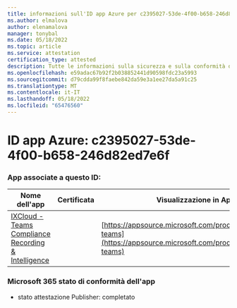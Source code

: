 ```yaml
---
title: informazioni sull'ID app Azure per c2395027-53de-4f00-b658-246d82ed7e6f
ms.author: elmalova
author: elenamalova
manager: tonybal
ms.date: 05/18/2022
ms.topic: article
ms.service: attestation
certification_type: attested
description: Tutte le informazioni sulla sicurezza e sulla conformità disponibili per c2395027-53de-4f00-b658-246d82ed7e6f.
ms.openlocfilehash: e59adac67b92f2b038852441d90598fdc23a5993
ms.sourcegitcommit: d79cdda99f8faebe842da59e3a1ee27da5a91c25
ms.translationtype: MT
ms.contentlocale: it-IT
ms.lasthandoff: 05/18/2022
ms.locfileid: "65476560"
---
```

# <a name="azure-app-id-c2395027-53de-4f00-b658-246d82ed7e6f"></a>ID app Azure: c2395027-53de-4f00-b658-246d82ed7e6f


### <a name="apps-associated-with-this-id"></a>App associate a questo ID:
| **Nome dell'app** | **Certificata** | **Visualizzazione in AppSource** |
|--------------|---------------|-----------------------|
| [IXCloud - Teams Compliance Recording &amp; Intelligence](../forward/numonix.nmx-teams.md) |  | [https://appsource.microsoft.com/product/office/numonix.nmx-teams](https://appsource.microsoft.com/product/office/numonix.nmx-teams) |

### <a name="microsoft-365-app-compliance-status"></a>Microsoft 365 stato di conformità dell'app
- stato attestazione Publisher: completato
